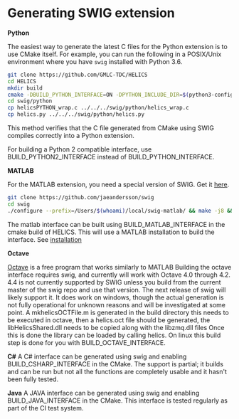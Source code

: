# Generating SWIG extension

**Python**

The easiest way to generate the latest C files for the Python extension is to use CMake itself.
For example, you can run the following in a POSIX/Unix environment where you have `swig` installed with Python 3.6.

```bash
git clone https://github.com/GMLC-TDC/HELICS
cd HELICS
mkdir build
cmake -DBUILD_PYTHON_INTERFACE=ON -DPYTHON_INCLUDE_DIR=$(python3-config --prefix)/include/python3.6m/ -DCMAKE_INSTALL_PREFIX=$HOME/local/helics-develop/ .. && make -j 8 && make install
cd swig/python
cp helicsPYTHON_wrap.c ../../../swig/python/helics_wrap.c
cp helics.py ../../../swig/python/helics.py
```

This method verifies that the C file generated from CMake using SWIG compiles correctly into a Python extension.

For building a Python 2 compatible interface, use BUILD_PYTHON2_INTERFACE instead of BUILD_PYTHON_INTERFACE.

**MATLAB**

For the MATLAB extension, you need a special version of SWIG. Get it [here](https://github.com/jaeandersson/swig).

```bash
git clone https://github.com/jaeandersson/swig
cd swig
./configure --prefix=/Users/$(whoami)/local/swig-matlab/ && make -j8 && make install
```

The matlab interface can be built using BUILD_MATLAB_INTERFACE in the cmake build of HELICS. This will use a MATLAB installation to build the interface. See [installation](../installation/language.md)

**Octave**

[Octave](https://www.gnu.org/software/octave/) is a free program that works similarly to MATLAB
Building the octave interface requires swig, and currently will work with Octave 4.0 through 4.2. 4.4 is not currently supported by SWIG unless you build from the current master of the swig repo and use that version. The next release of swig will likely support it. It does work on windows, though the actual generation is not fully operational for unknown reasons and will be investigated at some point. A mkhelicsOCTFile.m is generated in the build directory this needs to be executed in octave, then a helics.oct file should be generated, the libHelicsShared.dll needs to be copied along with the libzmq.dll files Once this is done the library can be loaded by calling helics. On linux this build step is done for you with BUILD_OCTAVE_INTERFACE.

**C#**
A C# interface can be generated using swig and enabling BUILD_CSHARP_INTERFACE in the CMake. The support is partial; it builds and can be run but not all the functions are completely usable and it hasn't been fully tested.

**Java**
A JAVA interface can be generated using swig and enabling BUILD_JAVA_INTERFACE in the CMake. This interface is tested regularly as part of the CI test system.
